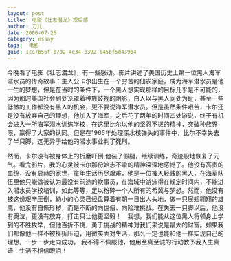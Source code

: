 ```yaml
---
layout: post
title:  电影《壮志潜龙》观后感
author:	刀儿
date: 2006-07-26
category: essay
tags:  电影
guid: 1ce7b56f-b7d2-4e34-b392-b45bf5d439b4
---
```


今晚看了电影《壮志潜龙》，有一些感动。影片讲述了美国历史上第一位黑人海军潜水员的传奇故事：主人公卡尔出生在一个穷苦的佃农家庭，成为海军潜水员是他一生的梦想，但是在当时的条件下，一个黑人想实现那样的目标几乎是不可能的，因为那时美国社会到处笼罩着种族歧视的阴影，白人以与黑人同处为耻，甚至一些低微的工作都没有黑人的机会，更不要说海军潜水员。但是虽然条件艰苦，卡尔还是没有放弃自己的理想，他加入了海军，之后花了两年的时间四处游说，终于有机会进入一所海军潜水训练学校，在这里比尔以他的坚忍不拔的精神，突破种族界限，赢得了大家的认同。但是在1966年处理深水核弹头的事件中，比尔不幸失去了半只脚，这无异于给他的潜水事业判了死刑。

然而，卡尔没有被身体上的折磨吓倒,他装了假腿，继续训练，奇迹般地恢复了元气。看完影片，我的心灵被卡尔那份始志不渝的精神深深地感撼了。他没有高贵的血统，没有显赫的家世，童年生活历尽艰难，他是一位被人轻贱的黑人，在海军队伍里他只能做被认为最没有前途的炊事员，在海域中游泳得在规定时间内，不能进入潜水员学校培训，如此等等，足以粉碎一个人所有的希冀与梦想。然而，他没有被这份艰辛压倒，幼小的心灵已经盘算着有朝一日出人头地，做一只展翅翱翔的雄鹰，他没有自惭形秽，而是不断的向世俗、向险难挑战。在失去一只脚以后，他没有哭泣，更没有放弃，打击只让他更坚毅！　我想，我们能从这位黑人将领身上学到的不胜枚举，但他百折不挠，勇于挑战的精神对我们来说是最大的财富。如果我们都像他一样不被挫折压迫，用微笑面对生活，那么一定也能和他一样实现自己的理想，一步一步走向成功。
我不得不佩服他，他用至真至诚的行动教予我人生真谛：生活不相信眼泪！  
